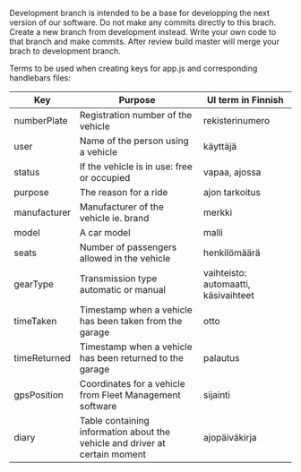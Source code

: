 Development branch is intended to be a base for developping the next version of our software. Do not make any commits directly to this brach. Create a new branch from development instead. Write your own code to that branch and make commits. After review build master will merge your brach to development branch. 

Terms to be used when creating keys for app.js and corresponding handlebars files:

| Key | Purpose | UI term in Finnish |
|---|---|---|
numberPlate | Registration number of the vehicle | rekisterinumero
user | Name of the person using a vehicle | käyttäjä
status | If the vehicle is in use: free or occupied | vapaa, ajossa
purpose | The reason for a ride | ajon tarkoitus 
manufacturer | Manufacturer of the vehicle ie. brand | merkki
model | A car model | malli
seats | Number of passengers allowed in the vehicle | henkilömäärä
gearType | Transmission type automatic or manual | vaihteisto: automaatti, käsivaihteet
timeTaken | Timestamp when a vehicle has been taken from the garage | otto
timeReturned | Timestamp when a vehicle has been returned to the garage | palautus
gpsPosition | Coordinates for a vehicle from Fleet Management software | sijainti
diary | Table containing information about the vehicle and driver at certain moment | ajopäiväkirja
